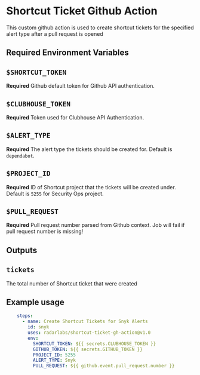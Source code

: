 # Shortcut Ticket Github Action
This custom github action is used to create shortcut tickets for the specified alert type after a pull request is opened

## Required Environment Variables

## `$SHORTCUT_TOKEN`

**Required** Github default token for Github API authentication.

## `$CLUBHOUSE_TOKEN`

**Required** Token used for Clubhouse API Authentication.

## `$ALERT_TYPE`

**Required** The alert type the tickets should be created for. Default is `dependabot`.


## `$PROJECT_ID`

**Required** ID of Shortcut project that the tickets will be created under. Default is `5255` for Security Ops project.

## `$PULL_REQUEST`

**Required** Pull request number parsed from Github context. Job will fail if pull request number is missing!


## Outputs

## `tickets`

The total number of Shortcut ticket that were created

## Example usage

```yaml
    steps:
      - name: Create Shortcut Tickets for Snyk Alerts
        id: snyk
        uses: radarlabs/shortcut-ticket-gh-action@v1.0
        env:
          SHORTCUT_TOKEN: ${{ secrets.CLUBHOUSE_TOKEN }}
          GITHUB_TOKEN: ${{ secrets.GITHUB_TOKEN }}
          PROJECT_ID: 5255
          ALERT_TYPE: Snyk
          PULL_REQUEST: ${{ github.event.pull_request.number }}
```
